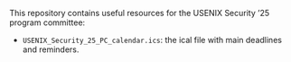 This repository contains useful resources for the USENIX Security ’25 program committee:

* `USENIX_Security_25_PC_calendar.ics`: the ical file with main deadlines and reminders. 